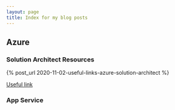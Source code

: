 ```yaml
---
layout: page
title: Index for my blog posts
---
```


## Azure

### Solution Architect Resources

{% post_url 2020-11-02-useful-links-azure-solution-architect %}

[Useful link](__posts/2020-11-02-useful-links-azure-solution-architect.md)

### App Service
